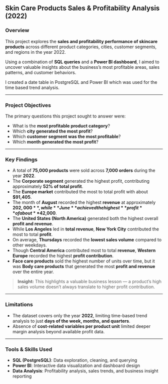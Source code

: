## Skin Care Products Sales & Profitability Analysis (2022)

### Overview  
This project explores the **sales and profitability performance of skincare products** across different product categories, cities, customer segments, and regions in the year 2022.

Using a combination of **SQL queries** and a **Power BI dashboard**, I aimed to uncover valuable insights about the business’s most profitable areas, sales patterns, and customer behaviors.

I created a date table in PostgreSQL and Power BI which was used for the time based trend analysis.

---

### Project Objectives  

The primary questions this project sought to answer were:

- What is the **most profitable product category**?  
- Which **city generated the most profit**?  
- Which **customer segment was the most profitable**?  
- Which **month generated the most profit**?  

---

### Key Findings  

- A total of **75,000 products** were sold across **7,000 orders** during the year **2022**.  
- The **Corporate segment** generated the highest profit, contributing approximately **52% of total profit**.  
- The **Europe market** contributed the most to total profit with about **$91,405**.  
- The month of **August** recorded the highest **revenue** at approximately **$202,000**, while **June** achieved the highest **profit** of about **$42,000**.  
- The **United States (North America)** generated both the highest overall **profit and revenue**.  
- While **Los Angeles** led in **total revenue**, **New York City** contributed the most to total **profit**.  
- On average, **Thursdays** recorded the **lowest sales volume** compared to other weekdays.  
- Though **Central America** contributed most to total **revenue**, **Western Europe** recorded the highest **profit contribution**.  
-  **Face care products** sold the highest number of units over time, but it was **Body care products** that generated the most **profit and revenue** over the entire year.  

> **Insight:** This highlights a valuable business lesson — a product’s high sales volume doesn’t always translate to higher profit contribution.

---

### Limitations  

- The dataset covers only the year **2022**, limiting time-based trend analysis to just **days of the week, months, and quarters**.
- Absence of **cost-related variables per product unit** limited deeper margin analysis beyond available profit data.

---

### Tools & Skills Used  

- **SQL (PostgreSQL)**: Data exploration, cleaning, and querying  
- **Power BI**: Interactive data visualization and dashboard design  
- **Data Analysis**: Profitability analysis, sales trends, and business insight reporting  
